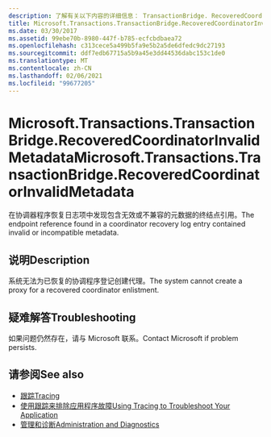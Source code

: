 ```yaml
---
description: 了解有关以下内容的详细信息： TransactionBridge. RecoveredCoordinatorInvalidMetadata
title: Microsoft.Transactions.TransactionBridge.RecoveredCoordinatorInvalidMetadata
ms.date: 03/30/2017
ms.assetid: 99ebe70b-8980-447f-b785-ecfcbdbaea72
ms.openlocfilehash: c313cece5a499b5fa9e5b2a5de6dfedc9dc27193
ms.sourcegitcommit: ddf7edb67715a5b9a45e3dd44536dabc153c1de0
ms.translationtype: MT
ms.contentlocale: zh-CN
ms.lasthandoff: 02/06/2021
ms.locfileid: "99677205"
---
```

# <a name="microsofttransactionstransactionbridgerecoveredcoordinatorinvalidmetadata"></a><span data-ttu-id="9de71-103">Microsoft.Transactions.TransactionBridge.RecoveredCoordinatorInvalidMetadata</span><span class="sxs-lookup"><span data-stu-id="9de71-103">Microsoft.Transactions.TransactionBridge.RecoveredCoordinatorInvalidMetadata</span></span>

<span data-ttu-id="9de71-104">在协调器程序恢复日志项中发现包含无效或不兼容的元数据的终结点引用。</span><span class="sxs-lookup"><span data-stu-id="9de71-104">The endpoint reference found in a coordinator recovery log entry contained invalid or incompatible metadata.</span></span>  
  
## <a name="description"></a><span data-ttu-id="9de71-105">说明</span><span class="sxs-lookup"><span data-stu-id="9de71-105">Description</span></span>  

 <span data-ttu-id="9de71-106">系统无法为已恢复的协调程序登记创建代理。</span><span class="sxs-lookup"><span data-stu-id="9de71-106">The system cannot create a proxy for a recovered coordinator enlistment.</span></span>  
  
## <a name="troubleshooting"></a><span data-ttu-id="9de71-107">疑难解答</span><span class="sxs-lookup"><span data-stu-id="9de71-107">Troubleshooting</span></span>  

 <span data-ttu-id="9de71-108">如果问题仍然存在，请与 Microsoft 联系。</span><span class="sxs-lookup"><span data-stu-id="9de71-108">Contact Microsoft if problem persists.</span></span>  
  
## <a name="see-also"></a><span data-ttu-id="9de71-109">请参阅</span><span class="sxs-lookup"><span data-stu-id="9de71-109">See also</span></span>

- [<span data-ttu-id="9de71-110">跟踪</span><span class="sxs-lookup"><span data-stu-id="9de71-110">Tracing</span></span>](index.md)
- [<span data-ttu-id="9de71-111">使用跟踪来排除应用程序故障</span><span class="sxs-lookup"><span data-stu-id="9de71-111">Using Tracing to Troubleshoot Your Application</span></span>](using-tracing-to-troubleshoot-your-application.md)
- [<span data-ttu-id="9de71-112">管理和诊断</span><span class="sxs-lookup"><span data-stu-id="9de71-112">Administration and Diagnostics</span></span>](../index.md)
